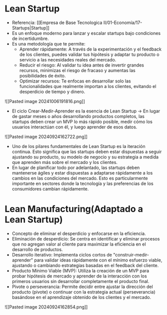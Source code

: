 # Lean Startup
- Referencia: [[Empresa de Base Tecnologica II/01-Economía/17-Startups|Startup]]
- Es un enfoque moderno para lanzar y escalar startups bajo condiciones de incertidumbre.
- Es una metodología que te permite:
	- Aprender rápidamente: A través de la experimentación y el feedback de los clientes, puedes validar tus hipótesis y adaptar tu producto o servicio a las necesidades reales del mercado.
	- Reducir el riesgo: Al validar tu idea antes de invertir grandes recursos, minimizas el riesgo de fracaso y aumentas las posibilidades de éxito.
	- Optimizar recursos: Te enfocas en desarrollar solo las funcionalidades que realmente importan a los clientes, evitando el desperdicio de tiempo y dinero.

![[Pasted image 20241006191816.png]]

- El ciclo Crear-Medir-Aprender es la esencia de Lean Startup -> En lugar de gastar meses o años desarrollando productos completos, las startups deben crear un MVP lo más rápido posible, medir cómo los usuarios interactúan con él, y luego aprender de esos datos.


![[Pasted image 20240924162722.png]]

- Uno de los pilares fundamentales de Lean Startup es la iteración continua. Esto significa que las startups deben estar dispuestas a seguir ajustando su producto, su modelo de negocio y su estrategia a medida que aprenden más sobre el mercado y los clientes.
- En lugar de planificar todo por adelantado, las startups deben mantenerse ágiles y estar dispuestas a adaptarse rápidamente a los cambios en las condiciones del mercado. Esto es particularmente importante en sectores donde la tecnología y las preferencias de los consumidores cambian rápidamente.

# Lean Manufacturing(Adaptado a Lean Startup)
- Concepto de eliminar el desperdicio y enfocarse en la eficiencia.
- Eliminación de desperdicio: Se centra en identificar y eliminar procesos que no agregan valor al cliente para maximizar la eficiencia en el desarrollo de productos.
- Desarrollo iterativo: Implementa ciclos cortos de "construir-medir-aprender" para validar ideas rápidamente con el mínimo esfuerzo viable, ajustando o cambiando estrategias basadas en el feedback del cliente.
- Producto Mínimo Viable (MVP): Utiliza la creación de un MVP para probar hipótesis de mercado y aprender de la interacción con los primeros usuarios sin desarrollar completamente el producto final.
- Pivote o perseverancia: Permite decidir entre ajustar la dirección del producto (pivote) o continuar con la estrategia actual (perseverancia) basándose en el aprendizaje obtenido de los clientes y el mercado.

![[Pasted image 20240924162854.png]]